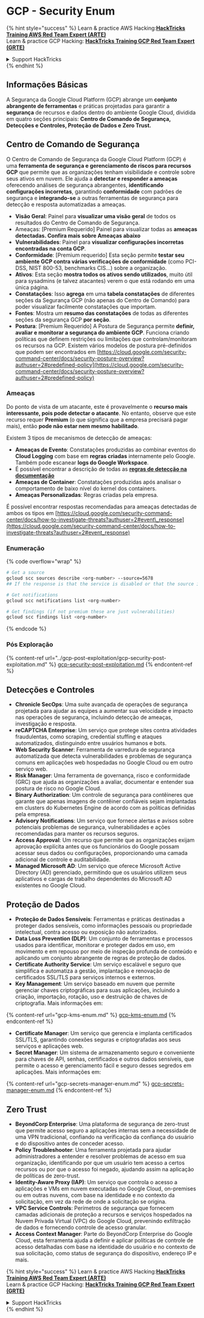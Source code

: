 # GCP - Security Enum

{% hint style="success" %}
Learn & practice AWS Hacking:<img src="../../../.gitbook/assets/image (1) (1) (1).png" alt="" data-size="line">[**HackTricks Training AWS Red Team Expert (ARTE)**](https://training.hacktricks.xyz/courses/arte)<img src="../../../.gitbook/assets/image (1) (1) (1).png" alt="" data-size="line">\
Learn & practice GCP Hacking: <img src="../../../.gitbook/assets/image (2).png" alt="" data-size="line">[**HackTricks Training GCP Red Team Expert (GRTE)**<img src="../../../.gitbook/assets/image (2).png" alt="" data-size="line">](https://training.hacktricks.xyz/courses/grte)

<details>

<summary>Support HackTricks</summary>

* Check the [**subscription plans**](https://github.com/sponsors/carlospolop)!
* **Join the** 💬 [**Discord group**](https://discord.gg/hRep4RUj7f) or the [**telegram group**](https://t.me/peass) or **follow** us on **Twitter** 🐦 [**@hacktricks\_live**](https://twitter.com/hacktricks_live)**.**
* **Share hacking tricks by submitting PRs to the** [**HackTricks**](https://github.com/carlospolop/hacktricks) and [**HackTricks Cloud**](https://github.com/carlospolop/hacktricks-cloud) github repos.

</details>
{% endhint %}

## Informações Básicas

A Segurança da Google Cloud Platform (GCP) abrange um **conjunto abrangente de ferramentas** e práticas projetadas para garantir a **segurança** de recursos e dados dentro do ambiente Google Cloud, dividida em quatro seções principais: **Centro de Comando de Segurança, Detecções e Controles, Proteção de Dados e Zero Trust.**

## **Centro de Comando de Segurança**

O Centro de Comando de Segurança da Google Cloud Platform (GCP) é uma **ferramenta de segurança e gerenciamento de riscos para recursos GCP** que permite que as organizações tenham visibilidade e controle sobre seus ativos em nuvem. Ele ajuda a **detectar e responder a ameaças** oferecendo análises de segurança abrangentes, **identificando configurações incorretas**, garantindo **conformidade** com padrões de segurança e **integrando-se** a outras ferramentas de segurança para detecção e resposta automatizadas a ameaças.

* **Visão Geral**: Painel para **visualizar uma visão geral** de todos os resultados do Centro de Comando de Segurança.
* Ameaças: \[Premium Requerido] Painel para visualizar todas as **ameaças detectadas. Confira mais sobre Ameaças abaixo**
* **Vulnerabilidades**: Painel para **visualizar configurações incorretas encontradas na conta GCP**.
* **Conformidade**: \[Premium requerido] Esta seção permite **testar seu ambiente GCP contra várias verificações de conformidade** (como PCI-DSS, NIST 800-53, benchmarks CIS...) sobre a organização.
* **Ativos**: Esta seção **mostra todos os ativos sendo utilizados**, muito útil para sysadmins (e talvez atacantes) verem o que está rodando em uma única página.
* **Constatações**: Isso **agrega** em uma **tabela constatações** de diferentes seções da Segurança GCP (não apenas do Centro de Comando) para poder visualizar facilmente constatações que importam.
* **Fontes**: Mostra um **resumo das constatações** de todas as diferentes seções da segurança GCP **por seção**.
* **Postura**: \[Premium Requerido] A Postura de Segurança permite **definir, avaliar e monitorar a segurança do ambiente GCP**. Funciona criando políticas que definem restrições ou limitações que controlam/monitoram os recursos na GCP. Existem vários modelos de postura pré-definidos que podem ser encontrados em [https://cloud.google.com/security-command-center/docs/security-posture-overview?authuser=2#predefined-policy](https://cloud.google.com/security-command-center/docs/security-posture-overview?authuser=2#predefined-policy)

### **Ameaças**

Do ponto de vista de um atacante, este é provavelmente o **recurso mais interessante, pois pode detectar o atacante**. No entanto, observe que este recurso requer **Premium** (o que significa que a empresa precisará pagar mais), então **pode não estar nem mesmo habilitado**.

Existem 3 tipos de mecanismos de detecção de ameaças:

* **Ameaças de Evento**: Constatações produzidas ao combinar eventos do **Cloud Logging** com base em **regras criadas** internamente pelo Google. Também pode escanear **logs do Google Workspace**.
* É possível encontrar a descrição de todas as [**regras de detecção na documentação**](https://cloud.google.com/security-command-center/docs/concepts-event-threat-detection-overview?authuser=2#how_works)
* **Ameaças de Container**: Constatações produzidas após analisar o comportamento de baixo nível do kernel dos containers.
* **Ameaças Personalizadas**: Regras criadas pela empresa.

É possível encontrar respostas recomendadas para ameaças detectadas de ambos os tipos em [https://cloud.google.com/security-command-center/docs/how-to-investigate-threats?authuser=2#event\_response](https://cloud.google.com/security-command-center/docs/how-to-investigate-threats?authuser=2#event_response)

### Enumeração

{% code overflow="wrap" %}
```bash
# Get a source
gcloud scc sources describe <org-number> --source=5678
## If the response is that the service is disabled or that the source is not found, then, it isn't enabled

# Get notifications
gcloud scc notifications list <org-number>

# Get findings (if not premium these are just vulnerabilities)
gcloud scc findings list <org-number>
```
{% endcode %}

### Pós Exploração

{% content-ref url="../gcp-post-exploitation/gcp-security-post-exploitation.md" %}
[gcp-security-post-exploitation.md](../gcp-post-exploitation/gcp-security-post-exploitation.md)
{% endcontent-ref %}

## Detecções e Controles

* **Chronicle SecOps**: Uma suíte avançada de operações de segurança projetada para ajudar as equipes a aumentar sua velocidade e impacto nas operações de segurança, incluindo detecção de ameaças, investigação e resposta.
* **reCAPTCHA Enterprise**: Um serviço que protege sites contra atividades fraudulentas, como scraping, credential stuffing e ataques automatizados, distinguindo entre usuários humanos e bots.
* **Web Security Scanner**: Ferramenta de varredura de segurança automatizada que detecta vulnerabilidades e problemas de segurança comuns em aplicações web hospedadas no Google Cloud ou em outro serviço web.
* **Risk Manager**: Uma ferramenta de governança, risco e conformidade (GRC) que ajuda as organizações a avaliar, documentar e entender sua postura de risco no Google Cloud.
* **Binary Authorization**: Um controle de segurança para contêineres que garante que apenas imagens de contêiner confiáveis sejam implantadas em clusters do Kubernetes Engine de acordo com as políticas definidas pela empresa.
* **Advisory Notifications**: Um serviço que fornece alertas e avisos sobre potenciais problemas de segurança, vulnerabilidades e ações recomendadas para manter os recursos seguros.
* **Access Approval**: Um recurso que permite que as organizações exijam aprovação explícita antes que os funcionários do Google possam acessar seus dados ou configurações, proporcionando uma camada adicional de controle e auditabilidade.
* **Managed Microsoft AD**: Um serviço que oferece Microsoft Active Directory (AD) gerenciado, permitindo que os usuários utilizem seus aplicativos e cargas de trabalho dependentes do Microsoft AD existentes no Google Cloud.

## Proteção de Dados

* **Proteção de Dados Sensíveis**: Ferramentas e práticas destinadas a proteger dados sensíveis, como informações pessoais ou propriedade intelectual, contra acesso ou exposição não autorizados.
* **Data Loss Prevention (DLP)**: Um conjunto de ferramentas e processos usados para identificar, monitorar e proteger dados em uso, em movimento e em repouso por meio de inspeção profunda de conteúdo e aplicando um conjunto abrangente de regras de proteção de dados.
* **Certificate Authority Service**: Um serviço escalável e seguro que simplifica e automatiza a gestão, implantação e renovação de certificados SSL/TLS para serviços internos e externos.
* **Key Management**: Um serviço baseado em nuvem que permite gerenciar chaves criptográficas para suas aplicações, incluindo a criação, importação, rotação, uso e destruição de chaves de criptografia. Mais informações em:

{% content-ref url="gcp-kms-enum.md" %}
[gcp-kms-enum.md](gcp-kms-enum.md)
{% endcontent-ref %}

* **Certificate Manager**: Um serviço que gerencia e implanta certificados SSL/TLS, garantindo conexões seguras e criptografadas aos seus serviços e aplicações web.
* **Secret Manager**: Um sistema de armazenamento seguro e conveniente para chaves de API, senhas, certificados e outros dados sensíveis, que permite o acesso e gerenciamento fácil e seguro desses segredos em aplicações. Mais informações em:

{% content-ref url="gcp-secrets-manager-enum.md" %}
[gcp-secrets-manager-enum.md](gcp-secrets-manager-enum.md)
{% endcontent-ref %}

## Zero Trust

* **BeyondCorp Enterprise**: Uma plataforma de segurança de zero-trust que permite acesso seguro a aplicações internas sem a necessidade de uma VPN tradicional, confiando na verificação da confiança do usuário e do dispositivo antes de conceder acesso.
* **Policy Troubleshooter**: Uma ferramenta projetada para ajudar administradores a entender e resolver problemas de acesso em sua organização, identificando por que um usuário tem acesso a certos recursos ou por que o acesso foi negado, ajudando assim na aplicação de políticas de zero-trust.
* **Identity-Aware Proxy (IAP)**: Um serviço que controla o acesso a aplicações e VMs em nuvem executadas no Google Cloud, on-premises ou em outras nuvens, com base na identidade e no contexto da solicitação, em vez da rede de onde a solicitação se origina.
* **VPC Service Controls**: Perímetros de segurança que fornecem camadas adicionais de proteção a recursos e serviços hospedados na Nuvem Privada Virtual (VPC) do Google Cloud, prevenindo exfiltração de dados e fornecendo controle de acesso granular.
* **Access Context Manager**: Parte do BeyondCorp Enterprise do Google Cloud, esta ferramenta ajuda a definir e aplicar políticas de controle de acesso detalhadas com base na identidade do usuário e no contexto de sua solicitação, como status de segurança do dispositivo, endereço IP e mais.

{% hint style="success" %}
Learn & practice AWS Hacking:<img src="../../../.gitbook/assets/image (1) (1) (1).png" alt="" data-size="line">[**HackTricks Training AWS Red Team Expert (ARTE)**](https://training.hacktricks.xyz/courses/arte)<img src="../../../.gitbook/assets/image (1) (1) (1).png" alt="" data-size="line">\
Learn & practice GCP Hacking: <img src="../../../.gitbook/assets/image (2).png" alt="" data-size="line">[**HackTricks Training GCP Red Team Expert (GRTE)**<img src="../../../.gitbook/assets/image (2).png" alt="" data-size="line">](https://training.hacktricks.xyz/courses/grte)

<details>

<summary>Support HackTricks</summary>

* Check the [**subscription plans**](https://github.com/sponsors/carlospolop)!
* **Join the** 💬 [**Discord group**](https://discord.gg/hRep4RUj7f) or the [**telegram group**](https://t.me/peass) or **follow** us on **Twitter** 🐦 [**@hacktricks\_live**](https://twitter.com/hacktricks_live)**.**
* **Share hacking tricks by submitting PRs to the** [**HackTricks**](https://github.com/carlospolop/hacktricks) and [**HackTricks Cloud**](https://github.com/carlospolop/hacktricks-cloud) github repos.

</details>
{% endhint %}
